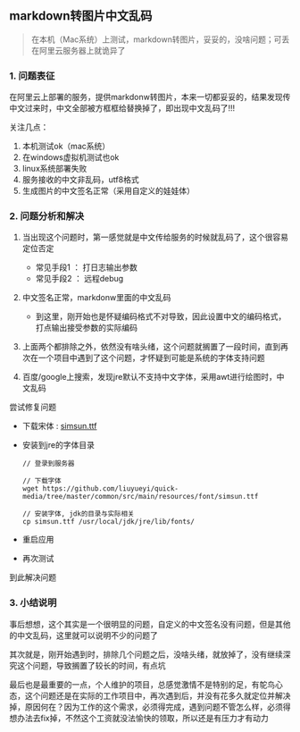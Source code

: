 ## markdown转图片中文乱码
> 在本机（Mac系统）上测试，markdown转图片，妥妥的，没啥问题；可丢在阿里云服务器上就诡异了

### 1. 问题表征

在阿里云上部署的服务，提供markdonw转图片，本来一切都妥妥的，结果发现传中文过来时，中文全部被方框框给替换掉了，即出现中文乱码了!!!


关注几点：

1. 本机测试ok（mac系统）
2. 在windows虚拟机测试也ok
3. linux系统部署失败
4. 服务接收的中文非乱码，utf8格式
5. 生成图片的中文签名正常（采用自定义的娃娃体）


### 2. 问题分析和解决

1. 当出现这个问题时，第一感觉就是中文传给服务的时候就乱码了，这个很容易定位否定
    - 常见手段1 ： 打日志输出参数
    - 常见手段2 ： 远程debug
2. 中文签名正常，markdonw里面的中文乱码
    - 到这里，刚开始也是怀疑编码格式不对导致，因此设置中文的编码格式，打点输出接受参数的实际编码
3. 上面两个都排除之外，依然没有啥头绪，这个问题就搁置了一段时间，直到再次在一个项目中遇到了这个问题，才怀疑到可能是系统的字体支持问题

4. 百度/google上搜索，发现jre默认不支持中文字体，采用awt进行绘图时，中文乱码


尝试修复问题

- 下载宋体 : [simsun.ttf](https://github.com/liuyueyi/quick-media/tree/master/common/src/main/resources/font/simsun.ttf)
- 安装到jre的字体目录 

    ```
    // 登录到服务器
    
    // 下载字体
    wget https://github.com/liuyueyi/quick-media/tree/master/common/src/main/resources/font/simsun.ttf
    
    // 安装字体, jdk的目录与实际相关
    cp simsun.ttf /usr/local/jdk/jre/lib/fonts/
    ```
- 重启应用
- 再次测试


到此解决问题

### 3. 小结说明

事后想想，这个其实是一个很明显的问题，自定义的中文签名没有问题，但是其他的中文乱码，这里就可以说明不少的问题了

其次就是，刚开始遇到时，排除几个问题之后，没啥头绪，就放掉了，没有继续深究这个问题，导致搁置了较长的时间，有点坑

最后也是最重要的一点，个人维护的项目，总感觉激情不是特别的足，有鸵鸟心态，这个问题还是在实际的工作项目中，再次遇到后，并没有花多久就定位并解决掉，原因何在？因为工作的这个需求，必须得完成，遇到问题不管怎么样，必须得想办法去fix掉，不然这个工资就没法愉快的领取，所以还是有压力才有动力